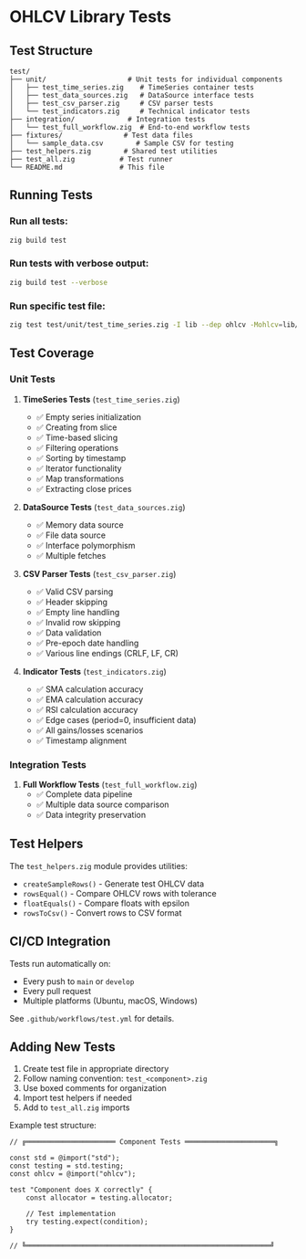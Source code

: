 # OHLCV Library Tests

## Test Structure

```
test/
├── unit/                    # Unit tests for individual components
│   ├── test_time_series.zig    # TimeSeries container tests
│   ├── test_data_sources.zig   # DataSource interface tests
│   ├── test_csv_parser.zig     # CSV parser tests
│   └── test_indicators.zig     # Technical indicator tests
├── integration/             # Integration tests
│   └── test_full_workflow.zig  # End-to-end workflow tests
├── fixtures/               # Test data files
│   └── sample_data.csv        # Sample CSV for testing
├── test_helpers.zig        # Shared test utilities
├── test_all.zig           # Test runner
└── README.md              # This file
```

## Running Tests

### Run all tests:
```bash
zig build test
```

### Run tests with verbose output:
```bash
zig build test --verbose
```

### Run specific test file:
```bash
zig test test/unit/test_time_series.zig -I lib --dep ohlcv -Mohlcv=lib/ohlcv.zig
```

## Test Coverage

### Unit Tests

1. **TimeSeries Tests** (`test_time_series.zig`)
   - ✅ Empty series initialization
   - ✅ Creating from slice
   - ✅ Time-based slicing
   - ✅ Filtering operations
   - ✅ Sorting by timestamp
   - ✅ Iterator functionality
   - ✅ Map transformations
   - ✅ Extracting close prices

2. **DataSource Tests** (`test_data_sources.zig`)
   - ✅ Memory data source
   - ✅ File data source
   - ✅ Interface polymorphism
   - ✅ Multiple fetches

3. **CSV Parser Tests** (`test_csv_parser.zig`)
   - ✅ Valid CSV parsing
   - ✅ Header skipping
   - ✅ Empty line handling
   - ✅ Invalid row skipping
   - ✅ Data validation
   - ✅ Pre-epoch date handling
   - ✅ Various line endings (CRLF, LF, CR)

4. **Indicator Tests** (`test_indicators.zig`)
   - ✅ SMA calculation accuracy
   - ✅ EMA calculation accuracy
   - ✅ RSI calculation accuracy
   - ✅ Edge cases (period=0, insufficient data)
   - ✅ All gains/losses scenarios
   - ✅ Timestamp alignment

### Integration Tests

1. **Full Workflow Tests** (`test_full_workflow.zig`)
   - ✅ Complete data pipeline
   - ✅ Multiple data source comparison
   - ✅ Data integrity preservation

## Test Helpers

The `test_helpers.zig` module provides utilities:

- `createSampleRows()` - Generate test OHLCV data
- `rowsEqual()` - Compare OHLCV rows with tolerance
- `floatEquals()` - Compare floats with epsilon
- `rowsToCsv()` - Convert rows to CSV format

## CI/CD Integration

Tests run automatically on:
- Every push to `main` or `develop`
- Every pull request
- Multiple platforms (Ubuntu, macOS, Windows)

See `.github/workflows/test.yml` for details.

## Adding New Tests

1. Create test file in appropriate directory
2. Follow naming convention: `test_<component>.zig`
3. Use boxed comments for organization
4. Import test helpers if needed
5. Add to `test_all.zig` imports

Example test structure:
```zig
// ╔══════════════════════ Component Tests ══════════════════════╗

const std = @import("std");
const testing = std.testing;
const ohlcv = @import("ohlcv");

test "Component does X correctly" {
    const allocator = testing.allocator;
    
    // Test implementation
    try testing.expect(condition);
}

// ╚════════════════════════════════════════════════════════════╝
```